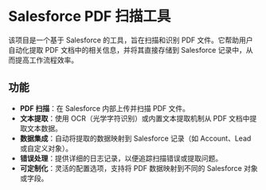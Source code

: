# Salesforce PDF 扫描工具

该项目是一个基于 Salesforce 的工具，旨在扫描和识别 PDF 文件。它帮助用户自动化提取 PDF 文档中的相关信息，并将其直接存储到 Salesforce 记录中，从而提高工作流程效率。

## 功能

- **PDF 扫描**：在 Salesforce 内部上传并扫描 PDF 文件。
- **文本提取**：使用 OCR（光学字符识别）或内置文本提取机制从 PDF 文档中提取文本数据。
- **数据集成**：自动将提取的数据映射到 Salesforce 记录（如 Account、Lead 或自定义对象）。
- **错误处理**：提供详细的日志记录，以便追踪扫描错误或提取问题。
- **可定制化**：灵活的配置选项，支持将 PDF 数据映射到不同的 Salesforce 对象或字段。